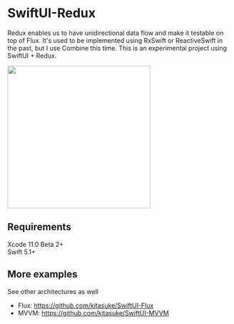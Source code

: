 # SwiftUI-Redux

Redux enables us to have unidirectional data flow and make it testable on top of Flux. It's used to be implemented using RxSwift or ReactiveSwift in the past, but I use Combine this time. This is an experimental project using SwiftUI + Redux.

<img src="https://raw.githubusercontent.com/wiki/kitasuke/SwiftUI-MVVM/images/screenshot.png" width=320>

## Requirements

Xcode 11.0 Beta 2+  
Swift 5.1+

## More examples

See other architectures as well

- Flux: https://github.com/kitasuke/SwiftUI-Flux
- MVVM: https://github.com/kitasuke/SwiftUI-MVVM
